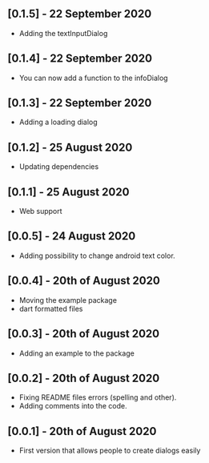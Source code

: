 ## [0.1.5] - 22 September 2020

* Adding the textInputDialog

## [0.1.4] - 22 September 2020

* You can now add a function to the infoDialog

## [0.1.3] - 22 September 2020

* Adding a loading dialog

## [0.1.2] - 25 August 2020

* Updating dependencies


## [0.1.1] - 25 August 2020

* Web support


## [0.0.5] - 24 August 2020

* Adding possibility to change android text color.


## [0.0.4] - 20th of August 2020

* Moving the example package
* dart formatted files


## [0.0.3] - 20th of August 2020

* Adding an example to the package


## [0.0.2] - 20th of August 2020

* Fixing README files errors (spelling and other).
* Adding comments into the code.


## [0.0.1] - 20th of August 2020

* First version that allows people to create dialogs easily
